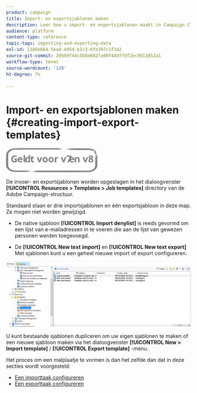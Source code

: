 ```yaml
---
product: campaign
title: Import- en exportsjablonen maken
description: Leer hoe u import- en exportsjablonen maakt in Campaign Classic.
audience: platform
content-type: reference
topic-tags: importing-and-exporting-data
exl-id: 1180e664-5ead-4d5d-b1c3-6fe397c1f3a2
source-git-commit: 20509f44c5b8e0827a09f44dffdf2ec9d11652a1
workflow-type: tm+mt
source-wordcount: '128'
ht-degree: 7%

---
```


# Import- en exportsjablonen maken {#creating-import-export-templates}

![](../../assets/common.svg)

De invoer- en exportsjablonen worden opgeslagen in het dialoogvenster **[!UICONTROL Resources > Templates > Job templates]** directory van de Adobe Campaign-structuur.

Standaard staan er drie importsjablonen en één exportsjabloon in deze map. Ze mogen niet worden gewijzigd.

* De native sjabloon **[!UICONTROL Import denylist]** is reeds gevormd om een lijst van e-mailadressen in te voeren die aan de lijst van gewezen personen werden toegevoegd.

* De **[!UICONTROL New text import]** en **[!UICONTROL New text export]** Met sjablonen kunt u een geheel nieuwe import of export configureren.

![](assets/s_ncs_user_export_wizard_template_create.png)

U kunt bestaande sjablonen dupliceren om uw eigen sjablonen te maken of een nieuwe sjabloon maken via het dialoogvenster **[!UICONTROL New > Import template]** / **[!UICONTROL Export template]** -menu.

Het proces om een malplaatje te vormen is dan het zelfde dan dat in deze secties wordt voorgesteld:

* [Een importtaak configureren](../../platform/using/executing-import-jobs.md)
* [Een exporttaak configureren](../../platform/using/executing-export-jobs.md)
